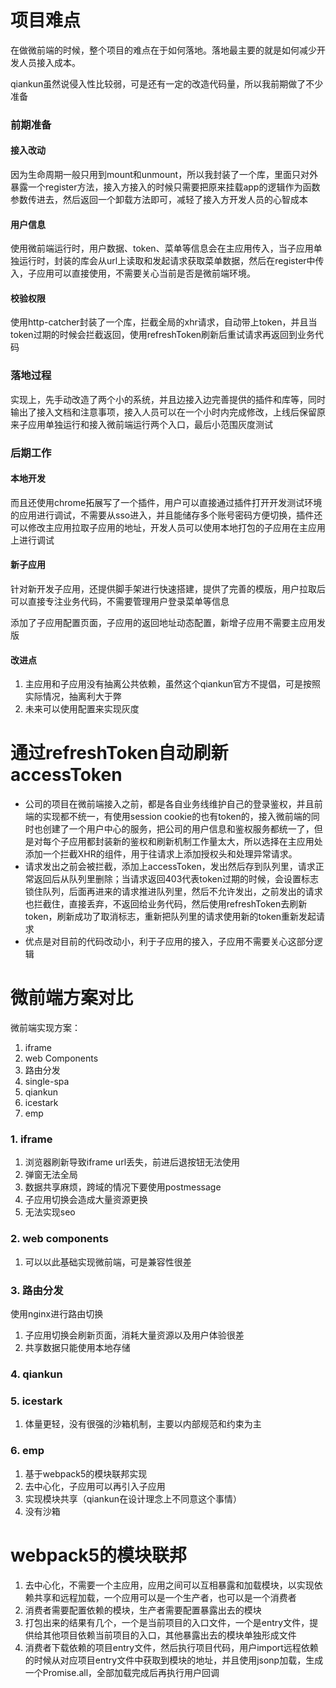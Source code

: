 # 项目难点
在做微前端的时候，整个项目的难点在于如何落地。落地最主要的就是如何减少开发人员接入成本。

qiankun虽然说侵入性比较弱，可是还有一定的改造代码量，所以我前期做了不少准备

### 前期准备
#### 接入改动
因为生命周期一般只用到mount和unmount，所以我封装了一个库，里面只对外暴露一个register方法，接入方接入的时候只需要把原来挂载app的逻辑作为函数参数传进去，然后返回一个卸载方法即可，减轻了接入方开发人员的心智成本

#### 用户信息
使用微前端运行时，用户数据、token、菜单等信息会在主应用传入，当子应用单独运行时，封装的库会从url上读取和发起请求获取菜单数据，然后在register中传入，子应用可以直接使用，不需要关心当前是否是微前端环境。

#### 校验权限
使用http-catcher封装了一个库，拦截全局的xhr请求，自动带上token，并且当token过期的时候会拦截返回，使用refreshToken刷新后重试请求再返回到业务代码

### 落地过程
实现上，先手动改造了两个小的系统，并且边接入边完善提供的插件和库等，同时输出了接入文档和注意事项，接入人员可以在一个小时内完成修改，上线后保留原来子应用单独运行和接入微前端运行两个入口，最后小范围灰度测试

### 后期工作
#### 本地开发
而且还使用chrome拓展写了一个插件，用户可以直接通过插件打开开发测试环境的应用进行调试，不需要从sso进入，并且能储存多个账号密码方便切换，插件还可以修改主应用拉取子应用的地址，开发人员可以使用本地打包的子应用在主应用上进行调试

#### 新子应用
针对新开发子应用，还提供脚手架进行快速搭建，提供了完善的模版，用户拉取后可以直接专注业务代码，不需要管理用户登录菜单等信息

添加了子应用配置页面，子应用的返回地址动态配置，新增子应用不需要主应用发版

#### 改进点
1. 主应用和子应用没有抽离公共依赖，虽然这个qiankun官方不提倡，可是按照实际情况，抽离利大于弊
2. 未来可以使用配置来实现灰度


# 通过refreshToken自动刷新accessToken
- 公司的项目在微前端接入之前，都是各自业务线维护自己的登录鉴权，并且前端的实现都不统一，有使用session cookie的也有token的，接入微前端的同时也创建了一个用户中心的服务，把公司的用户信息和鉴权服务都统一了，但是对每个子应用都封装新的鉴权和刷新机制工作量太大，所以选择在主应用处添加一个拦截XHR的组件，用于往请求上添加授权头和处理异常请求。
- 请求发出之前会被拦截，添加上accessToken，发出然后存到队列里，请求正常返回后从队列里删除；当请求返回403代表token过期的时候，会设置标志锁住队列，后面再进来的请求推进队列里，然后不允许发出，之前发出的请求也拦截住，直接丢弃，不返回给业务代码，然后使用refreshToken去刷新token，刷新成功了取消标志，重新把队列里的请求使用新的token重新发起请求
- 优点是对目前的代码改动小，利于子应用的接入，子应用不需要关心这部分逻辑

# 微前端方案对比
微前端实现方案：
1. iframe
2. web Components
3. 路由分发
4. single-spa
5. qiankun
6. icestark
7. emp

### 1. iframe
1. 浏览器刷新导致iframe url丢失，前进后退按钮无法使用
2. 弹窗无法全局
3. 数据共享麻烦，跨域的情况下要使用postmessage
4. 子应用切换会造成大量资源更换
5. 无法实现seo

### 2. web components
1. 可以以此基础实现微前端，可是兼容性很差

### 3. 路由分发
使用nginx进行路由切换
1. 子应用切换会刷新页面，消耗大量资源以及用户体验很差
2. 共享数据只能使用本地存储

### 4. qiankun

### 5. icestark
1. 体量更轻，没有很强的沙箱机制，主要以内部规范和约束为主

### 6. emp
1. 基于webpack5的模块联邦实现
2. 去中心化，子应用可以再引入子应用
3. 实现模块共享（qiankun在设计理念上不同意这个事情）
4. 没有沙箱

# webpack5的模块联邦
1. 去中心化，不需要一个主应用，应用之间可以互相暴露和加载模块，以实现依赖共享和远程加载，一个应用可以是一个生产者，也可以是一个消费者
2. 消费者需要配置依赖的模块，生产者需要配置暴露出去的模块
3. 打包出来的结果有几个，一个是当前项目的入口文件，一个是entry文件，提供给其他项目依赖当前项目的入口，其他暴露出去的模块单独形成文件
4. 消费者下载依赖的项目entry文件，然后执行项目代码，用户import远程依赖的时候从对应项目entry文件中获取到模块的地址，并且使用jsonp加载，生成一个Promise.all，全部加载完成后再执行用户回调
